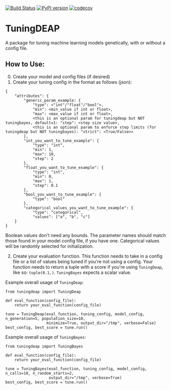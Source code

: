 [![Build Status](https://travis-ci.com/orionw/tuningDEAP.svg?branch=master)](https://travis-ci.com/orionw/tuningDEAP)
[![PyPI version](https://badge.fury.io/py/tuningdeap.svg)](https://badge.fury.io/py/tuningdeap)
[![codecov](https://codecov.io/gh/orionw/tuningDEAP/branch/master/graph/badge.svg)](https://codecov.io/gh/orionw/tuningDEAP)

# TuningDEAP
A package for tuning machine learning models genetically, with or without a config file.

## How to Use:
0. Create your model and config files (if desired)
1. Create your tuning config in the format as follows (json):
```
{
    "attributes": {
        "generic_param_example: {
            "type": <"int"/"float"/"bool">,
            "min": <min_value if int or float>,
            "max": <max_value if int or float>,
            <this is an optional param for tuningdeap but NOT tuningbayes, default=1: "step": <step size value>,
            <this is an optional param to enforce step limits (for tuningdeap but NOT tuningbayes): "strict": <True/False>>
        },
        "int_you_want_to_tune_example": {
            "type": "int",
            "min": 1,
            "max": 10,
            "step": 2
        },
        "float_you_want_to_tune_example": {
            "type": "int",
            "min": 0,
            "max": 1,
            "step": 0.1
        },
        "bool_you_want_to_tune_example": {
            "type": "bool"
        },
        "categorical_values_you_want_to_tune_example": {
            "type": "categorical",
            "values": ["a", "b", "c"]
    }
}
```
Boolean values don't need any bounds.  The parameter names should match those found in your model config file, if you have one.  Categorical values will be randomly selected for initialization.

2. Create your evaluation function.  This function needs to take in a config file or a list of values being tuned if you're not using a config.  Your function needs to return a tuple with a score if you're using `TuningDeap`, like so: `tuple(0.1,)`. `TuningBayes` expects a scalar value.

Example overall usage of `TuningDeap`:
```
from tuningdeap import TuningDeap

def eval_function(config_file):
    return your_eval_function(config_file)

tune = TuningDeap(eval_function, tuning_config, model_config, n_generation=5, population_size=10, 
                  minimize=True, output_dir="/tmp", verbose=False)
best_config, best_score = tune.run()
```

Example overall usage of `TuningBayes`:
```
from tuningdeap import TuningBayes

def eval_function(config_file):
    return your_eval_function(config_file)

tune = TuningBayes(eval_function, tuning_config, model_config, n_calls=10, n_random_starts=2, 
                   output_dir="/tmp", verbose=True)
best_config, best_score = tune.run()
```
